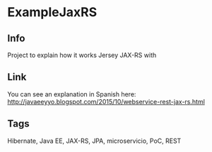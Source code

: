 # ExampleJaxRS

## Info

Project to explain how it works Jersey JAX-RS with 

## Link

You can see an explanation in Spanish here: http://javaeeyyo.blogspot.com/2015/10/webservice-rest-jax-rs.html

## Tags

Hibernate, Java EE, JAX-RS, JPA, microservicio, PoC, REST